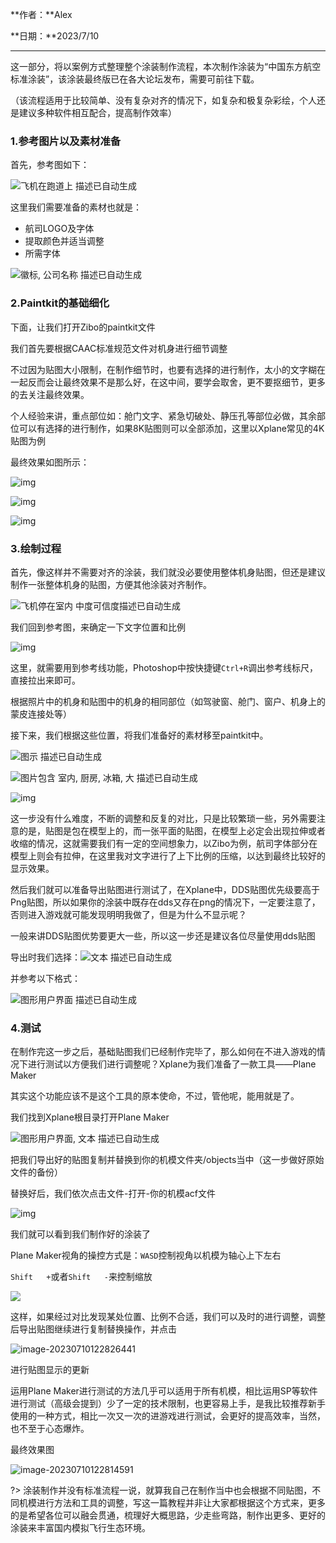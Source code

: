 **作者：**Alex

**日期：**2023/7/10

---

这一部分，将以案例方式整理整个涂装制作流程，本次制作涂装为“中国东方航空标准涂装”，该涂装最终版已在各大论坛发布，需要可前往下载。

（该流程适用于比较简单、没有复杂对齐的情况下，如复杂和极复杂彩绘，个人还是建议多种软件相互配合，提高制作效率）

### 1.参考图片以及素材准备

 首先，参考图如下：

![飞机在跑道上  描述已自动生成](https://bu.dusays.com/2023/07/23/64bd21493447d.jpg) 

这里我们需要准备的素材也就是：

- 航司LOGO及字体
- 提取颜色并适当调整
- 所需字体

![徽标, 公司名称  描述已自动生成](https://bu.dusays.com/2023/07/23/64bd216763ec5.jpg) 

### 2.Paintkit的基础细化

下面，让我们打开Zibo的paintkit文件

我们首先要根据CAAC标准规范文件对机身进行细节调整

不过因为贴图大小限制，在制作细节时，也要有选择的进行制作，太小的文字糊在一起反而会让最终效果不是那么好，在这中间，要学会取舍，更不要抠细节，更多的去关注最终效果。

个人经验来讲，重点部位如：舱门文字、紧急切破处、静压孔等部位必做，其余部位可以有选择的进行制作，如果8K贴图则可以全部添加，这里以Xplane常见的4K贴图为例

最终效果如图所示：

 ![img](https://bu.dusays.com/2023/07/23/64bd216eab037.jpg)

![img](https://bu.dusays.com/2023/07/23/64bd2170a141c.jpg)

![img](https://bu.dusays.com/2023/07/23/64bd217233aa3.jpg)

### 3.绘制过程

首先，像这样并不需要对齐的涂装，我们就没必要使用整体机身贴图，但还是建议制作一张整体机身的贴图，方便其他涂装对齐制作。

![飞机停在室内  中度可信度描述已自动生成](https://bu.dusays.com/2023/07/23/64bd2174e279b.jpg)

我们回到参考图，来确定一下文字位置和比例

![img](https://bu.dusays.com/2023/07/23/64bd21766ca9a.jpg)

这里，就需要用到参考线功能，Photoshop中按快捷键`Ctrl+R`调出参考线标尺，直接拉出来即可。

根据照片中的机身和贴图中的机身的相同部位（如驾驶窗、舱门、窗户、机身上的蒙皮连接处等）

接下来，我们根据这些位置，将我们准备好的素材移至paintkit中。

 

 

![图示  描述已自动生成](https://bu.dusays.com/2023/07/23/64bd2178993a5.jpg)

 

![图片包含 室内, 厨房, 冰箱, 大  描述已自动生成](https://bu.dusays.com/2023/07/23/64bd217b6597b.jpg)

 

 

![img](https://bu.dusays.com/2023/07/23/64bd217e1e1f2.jpg)

 

这一步没有什么难度，不断的调整和反复的对比，只是比较繁琐一些，另外需要注意的是，贴图是包在模型上的，而一张平面的贴图，在模型上必定会出现拉伸或者收缩的情况，这就需要我们有一定的空间想象力，以Zibo为例，航司字体部分在模型上则会有拉伸，在这里我对文字进行了上下比例的压缩，以达到最终比较好的显示效果。

然后我们就可以准备导出贴图进行测试了，在Xplane中，DDS贴图优先级要高于Png贴图，所以如果你的涂装中既存在dds又存在png的情况下，一定要注意了，否则进入游戏就可能发现明明我做了，但是为什么不显示呢？

一般来讲DDS贴图优势要更大一些，所以这一步还是建议各位尽量使用dds贴图

导出时我们选择：![文本  描述已自动生成](https://bu.dusays.com/2023/07/23/64bd21837e3b9.png)

并参考以下格式：

![图形用户界面  描述已自动生成](https://bu.dusays.com/2023/07/23/64bd21891fc77.jpg)

 

### 4.测试

在制作完这一步之后，基础贴图我们已经制作完毕了，那么如何在不进入游戏的情况下进行测试以方便我们进行调整呢？Xplane为我们准备了一款工具——Plane Maker

 

其实这个功能应该不是这个工具的原本使命，不过，管他呢，能用就是了。

 

我们找到Xplane根目录打开Plane Maker

 

![图形用户界面, 文本  描述已自动生成](https://bu.dusays.com/2023/07/23/64bd219086aa8.jpg)

 

把我们导出好的贴图复制并替换到你的机模文件夹/objects当中（这一步做好原始文件的备份）

 

替换好后，我们依次点击文件-打开-你的机模acf文件

![img](https://bu.dusays.com/2023/07/23/64bd219c83225.jpg)

我们就可以看到我们制作好的涂装了

Plane Maker视角的操控方式是：`WASD`控制视角以机模为轴心上下左右

`Shift   +`或者`Shift   -`来控制缩放

![](https://bu.dusays.com/2023/07/23/64bd21beb833f.png)

这样，如果经过对比发现某处位置、比例不合适，我们可以及时的进行调整，调整后导出贴图继续进行复制替换操作，并点击

![image-20230710122826441](https://bu.dusays.com/2023/07/23/64bd21c081e10.png)

进行贴图显示的更新

 

 

运用Plane Maker进行测试的方法几乎可以适用于所有机模，相比运用SP等软件进行测试（高级会提到）少了一定的技术限制，也更容易上手，是我比较推荐新手使用的一种方式，相比一次又一次的进游戏进行测试，会更好的提高效率，当然，也不至于心态爆炸。

 

最终效果图

![image-20230710122814591](https://bu.dusays.com/2023/07/23/64bd21c366ea2.png)

 

?> 涂装制作并没有标准流程一说，就算我自己在制作当中也会根据不同贴图，不同机模进行方法和工具的调整，写这一篇教程并非让大家都根据这个方式来，更多的是希望各位可以融会贯通，梳理好大概思路，少走些弯路，制作出更多、更好的涂装来丰富国内模拟飞行生态环境。 